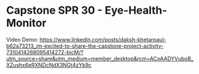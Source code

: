 # Capstone SPR 30 - Eye-Health-Monitor 

Video Demo: https://www.linkedin.com/posts/daksh-khetarpaul-b62a73213_im-excited-to-share-the-capstone-project-activity-7310414268095414272-bicM/?utm_source=share&utm_medium=member_desktop&rcm=ACoAADYVuboB_XZushx6eRXNDcNdX3NGt4zYk9c
